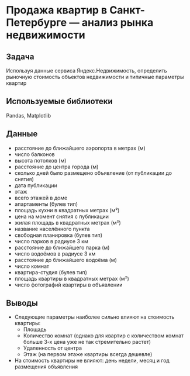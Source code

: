 # Продажа квартир в Санкт-Петербурге — анализ рынка недвижимости

## Задача 
Используя данные сервиса Яндекс.Недвижимость, определить рыночную стоимость объектов недвижимости и типичные параметры квартир

## Используемые библиотеки
Pandas, Matplotlib

## Данные 
- расстояние до ближайшего аэропорта в метрах (м)
- число балконов
- высота потолков (м)
- расстояние до центра города (м)
- сколько дней было размещено объявление (от публикации до снятия)
- дата публикации
- этаж
- всего этажей в доме
- апартаменты (булев тип)
- площадь кухни в квадратных метрах (м²)
- цена на момент снятия с публикации
- жилая площадь в квадратных метрах (м²)
- название населённого пункта
- свободная планировка (булев тип)
- число парков в радиусе 3 км
- расстояние до ближайшего парка (м)
- число водоёмов в радиусе 3 км
- расстояние до ближайшего водоёма (м)
- число комнат
- квартира-студия (булев тип)
- площадь квартиры в квадратных метрах (м²)
- число фотографий квартиры в объявлении

## Выводы
- Следующие параметры наиболее сильно влияют на стоимость квартиры:
  - Площадь
  - Количество комнат (однако для квартир с количеством комнат больше 3-х цена уже не так стремительно растет)
  - Удаленность от центра
  - Этаж (на первом этаже квартиры всегда дешевле)
- На стоимость квартиры не влияют: день недели, месяц и год размещения объявления
